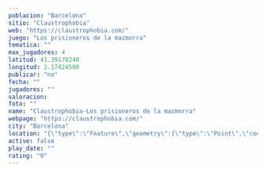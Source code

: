 ```yaml
---
poblacion: "Barcelona"
sitio: "Claustrophobia"
web: "https://claustrophobia.com/"
juego: "Los prisioneros de la mazmorra"
tematica: ""
max_jugadores: 4
latitud: 41.39170240
longitud: 2.17424500
publicar: "no"
fecha: ""
jugadores: ""
valoracion: 
foto: ""
name: "Claustrophobia-Los prisioneros de la mazmorra"
webpage: "https://claustrophobia.com/"
city: "Barcelona"
location: "{\"type\":\"Feature\",\"geometry\":{\"type\":\"Point\",\"coordinates\":[41.3917024,2.174245]}}"
active: false
play_date: ""
rating: "0"
---
```

